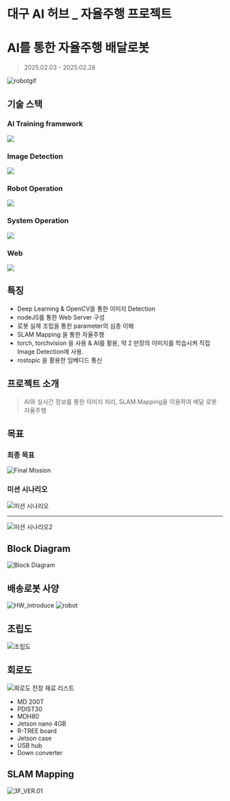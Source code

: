 # 대구 AI 허브 _ 자율주행 프로젝트

# AI를 통한 자율주행 배달로봇

> 2025.02.03 - 2025.02.28

![robotgif](images/robot_working.gif)
## 기술 스택

### AI Training framework
<img src="https://img.shields.io/badge/OpenCV-5C3EE8?style=for-the-badge&logo=opencv&logoColor=white"> 

### Image Detection
<img src="https://img.shields.io/badge/PyTorch-EE4C2C?style=for-the-badge&logo=pytorch&logoColor=white">

### Robot Operation
<img src="https://img.shields.io/badge/ros(noetic)-22314E?style=for-the-badge&logo=ros&logoColor=white">

### System Operation
<img src="https://img.shields.io/badge/ubuntu(18.04)-E95420?style=for-the-badge&logo=ubuntu&logoColor=white">

### Web
<img src="https://img.shields.io/badge/nodejs-5FA04E?style=for-the-badge&logo=nodedotjs&logoColor=white">


## 특징

- Deep Learning & OpenCV을 통한 이미지 Detection
- nodeJS를 통한 Web Server 구성
- 로봇 실제 조립을 통한 parameter의 심층 이해
- SLAM Mapping 을 통한 자율주행 
- torch, torchvision 을 사용 & AI를 활용, 약 2 만장의 이미지를 학습시켜 직접 Image Detection에 사용.
- rostopic 을 활용한 임베디드 통신

  
## 프로젝트 소개
> AI와 실시간 정보를 통한 이미지 처리, SLAM Mapping을 이용하여 배달 로봇 자율주행

## 목표

### 최종 목표

![Final Mission](images/Misson_Final_Event.png)

### 미션 시나리오

![미션 시나리오](images/Misson_Senario.png)

---

![미션 시나리오2](images/Misson_Senario2.png)

## Block Diagram

![Block Diagram](images/Block_Diagram.png)



## 배송로봇 사양
![HW_introduce](images/HW_introduce.png)
![robot](images/robot.jpg)

## 조립도
![조립도](images/조립도.png)

## 회로도
![회로도](images/회로도.png)
전장 재료 리스트
- MD 200T
- PDIST30
- MDH80
- Jetson nano 4GB
- R-TREE board
- Jetson case
- USB hub
- Down converter


## SLAM Mapping

![3F_VER.01](images/3F_VER.01.jpg)
